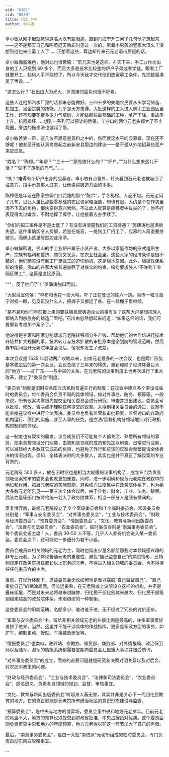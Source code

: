```yaml
---
aid: "0101"
zid: "0059"
title: 招工（中）
author: 吹牛者
---
```


卓小敏从刚才起就觉得这名大汉有些眼熟，直到冯海宁开口问了几句他才想起来——这不是那天自己和陈英逛天后庙时见过一次的、带着小男孩的疍家大汉么？没想到他也来应募工人了……正想着这些，耳边却传来石元老语带质疑的话。



卓小敏面露难色，他对此也很苦恼：“前几天也是这样。4 天下来，手工业作坊出身的工人只招到 60 多个，而且大多是技术比较差的炉户子弟或者学徒。眼看工厂就要开工，起码人手不能短了，所以今天我才交代他们放宽募工条件，先把数量凑足了再说……”



“这怎么行？”石出由大为光火，罗海涛的面色也很不好看。



这些人连他那汽水厂里的活都未必能做好。三四十岁的失地农民要从头学习铸造、机加工、冶金之类的技能，几乎是天方夜谭。大批这样的工人进入佛山工业园区里工作，还不知要花费多少力气培训、才能做那些最基础的工种，单产下降、事故率上升、机器损坏……想到一系列可以预计的后果，工业口的两位元老头都大了不止两圈，旁边的施建涛也皱起了眉。



卓小敏苦笑一声，这几位不满意是意料之中的，然而就这水平的应募者，现在还不够呢！他甚至开始认真考虑起之前新安县那边的建议——是不是从外地招募些疍户来应应急。



“姓名？”“陈樟。”“年龄？”“三十一”“原先做什么的？”“炉户。”“为什么想来这儿干活？”“受不了族里的鸟气。”……



“咦？”难得有个炉户出身的应募者，卓小敏有点意外，转头看到石元老也被吸引了注意力，招手示意那人过来，让他讲讲铸造方面的本事。



陈樟便是年前在陈家宗祠门口罚跪的那个“陈六”，手艺稀松、人品不堪。石元老问了几句，见此人虽比那些零基础的农民疍家略强些，却也有限，大约是个在作坊里混不下去的角色，很快变得意兴索然。不过此人就算是应募者中拔尖的了，他不好表现得太过嫌弃，不耐地挥了挥手，让他接着去办手续了。



“你们的招工条件是不是太低了？有没有讲清楚我们的工资待遇？”施建涛也是满脸失望。这件事确实令人费解，若是在临高，一提到工厂招工了，应募的人简直要挤破头。而佛山这里居然如此冷清。



卓小敏解释说，佛山的手工业炉户属于小资产者，大多以家庭作坊的形式组织生产，宗族有福利和接济、商贸又发达，在农业社会里，这些人家的经济条件是很不错的，他们确实没有到工厂里做工的迫切动机，这是根本原因。此外，根据政保系统的情报，佛山的各家大族普遍加强了对族众的约束，纷纷要求族人“不许到工业园区做工”，这算是直接原因。



“艹，反了他们了！”罗海涛脱口而出。



“大型浴室伺候！”林布和也在一旁大叫。吓了正在登记的陈六一跳。赵传一和冯海宁对视一眼，见反正没什么人，把摊子又挪远了些、在一处棚子里继续。



“是不是和你们年前报上来的要扶植民营铸造企业的事有关？这帮大户是想把族人都纳入到宗族办的铸造厂里吧。”石出由忽然想起来问道：“如果这样的话，我们可要重新考虑那个案子了。”



他说得是李家和陈家分别请求元老院转移部分生产线、帮助他们的大作坊进行技术升级并扩大规模的事。技术转让与技术扩散的审批原本是企划院的管理范畴，然而春节期间召开元老院年度会议后，情况却发生了改变。



本次会议是 1635 年启动两广攻略以来，出席元老最多的一次会议，也是两广形势基本稳定后的第一次会议。会议总结了三年来的得失，重新理顺了经济体量巨大的“地方”——即广东——与中央的关系，在元老院的议事制度上也再次进行了重大改革，建立了“委员会”制度。



“委员会”制度是旧时空各国立法机构普遍实行的制度：在议会中建立多个常设或临时的委员会，每个委员会负责不同的具体领域，如对外事务、防务、预算等。一般来说，所有议案均需首先提交至相关委员会进行研究、审查并提出建议。委员会可以批准、修改、否决或不理睬任何提交的议案。未得到相关委员会的通过，议案不能直接在议会中进行全体表决。委员会也负有监管和审批职责，监督对口的各政府机构运行、项目的实施、甚至人事的任免，是立法/监督机构分领域地针对行政机构的制约的体现。



这一制度也有现实的需求。议会成员们不可能每个人都关注、熟悉所有领域的事务，把事务按领域分门别类，由熟知该领域的成员预先加以审查、日常进行监察，可以减轻绝大多数其它成员的负担，也避免了外行和荒谬的议案会频繁提请全体表决的情况出现。须知，全体表决时的大多数人，其实也是并不真正了解议案的专业背景的。



元老院有 500 多人，放在旧时空也是相当大规模的议事机构了，成立专门负责各领域议案预审的委员会也就更加重要。同时，进一步明确和规范元老院在政权中的地位和作用、拓展元老院的实际职能、避免权力过度集中在政务院体系下，也为绝大多数元老所乐见——第三次全体会议后，由于企划、财金、工业、法务、殖贸、武装力量等部门被降格统一划入了政务院体系，相当一部分人是颇有微词的。



反复博弈后，最终元老院设立了 9 个常设委员会和 1 个临时委员会，常设委员会分别是：“军事与安全委员会”，“对外事务委员会”，“工业与技术委员会”，“财政与经济委员会”，“预算委员会”，“情报委员会”，“文化、教育与新闻出版委员会”，“法律与司法委员会”，“农业委员会”。临时委员会则是“南海事务委员会”。每个委员会设主席 1 人，委员 30-50 人不等，几乎人人都有机会进入某一委员会。委员会之下，还可能进一步细分为若干小组。



委员会成员以相关领域的元老为主，同时也留出少量名额给那些对本领域感兴趣的非专业元老。为了体现普通元老的重要性、避免“自己监督自己”的尴尬情形，还特别规定在政务院担任部长以上职务的元老，不得进入相关领域的委员会，也不得担任任何委员会的主席。



当然，在现行体制下，这些委员会无论如何也是难以摆脱“自己监督自己”、“自己审批自己”的糊涂局面。但长远来看，在元老院或上议院设立这样的机构，并不是叠床架屋，而是对未来必将越来越臃肿、归化民干部比例越来越大、归化民干部级别越来越高的政务院体系，未雨绸缪的一种制衡。



这些委员会的职能范畴、名额多少、谁进谁不进，无不经过了冗长的讨价还价。



“军事与安全委员会”中，留给非相关领域元老的名额比例是最高的，许多军事爱好者挤了进来，当然，这里并不能干涉具体的作战指挥。更多是军政方面的事务，如扩军、编制更动、授勋、军事装备研发等。



“情报委员会”也类似，驻外站、宗教办、殖贸部、商务部、对外情报局、政治保卫局以及陆军、海军的情报系统都需要定期向委员会汇报重大事项并接受质询。



“对外事务委员会”的成立，面临的首要问题就是研究和决策对明关系以及对后金、对农民军政策的问题。



“财政与经济委员会”、“工业与技术委员会”、“法律和司法委员会”、“农业委员会”，顾名思义，负责各自领域的规划、监督、审核事宜。



“文化、教育与新闻出版委员会”听起来人畜无害，其实并非是关心下一代归化民教育的地方。它的真正职能是元老院所有统治地区的意识形态建设与监管。



“预算委员会”，是中央与地方的博弈场，委员会里中央和地方元老参半。目前元老院地盘不大，地方的预算也须提交到财政省批准，中央占据绝对优势。这个委员会则负责审查中央和地方的年度预算，地方元老得以在这一环节加大了自己的声音。



最后，“南海事务委员会”，是由一大批“南进派”元老所组成的临时委员会，专门负责策动东南亚攻略事宜。



--




